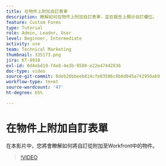 ```yaml
---
title: 在物件上附加自訂表單
description: 瞭解如何在物件上附加自訂表單，並在報告上顯示自訂欄位。
feature: Custom Forms
type: Tutorial
role: Admin, Leader, User
level: Beginner, Intermediate
activity: use
team: Technical Marketing
thumbnail: 335173.png
jira: KT-8910
exl-id: 0d4ebd19-f4e8-4e3b-9580-e22e47442836
doc-type: video
source-git-commit: 8deb28bbeeb814cfe03506c0b8d045a742950ab9
workflow-type: tm+mt
source-wordcount: '47'
ht-degree: 65%

---
```


# 在物件上附加自訂表單

在本影片中，您將會瞭解如何將自訂從附加至Workfront中的物件。

>[!VIDEO](https://video.tv.adobe.com/v/335173/?quality=12&learn=on)
